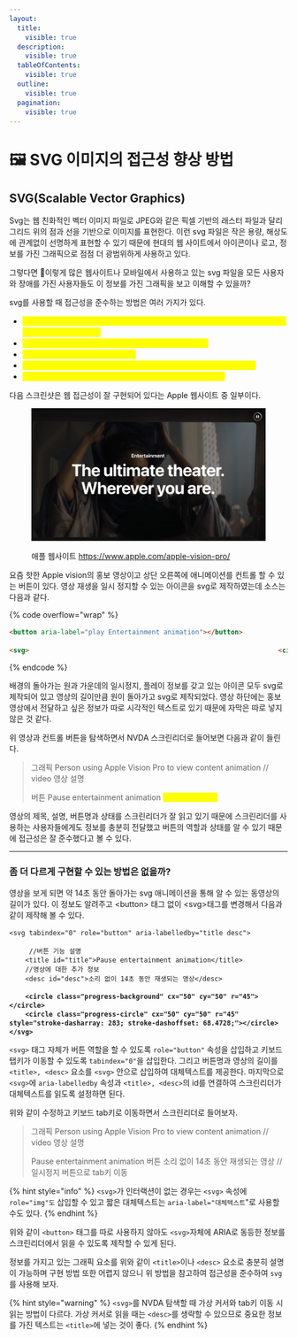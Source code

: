 ```yaml
---
layout:
  title:
    visible: true
  description:
    visible: true
  tableOfContents:
    visible: true
  outline:
    visible: true
  pagination:
    visible: true
---
```


# 🖼️ SVG 이미지의 접근성 향상 방법

## SVG(Scalable Vector Graphics)&#x20;

Svg는 웹 친화적인 벡터 이미지 파일로 JPEG와 같은 픽셀 기반의 래스터 파일과 달리 그리드 위의 점과 선을 기반으로 이미지를 표현한다. 이런 svg 파일은 작은 용량, 해상도에 관계없이 선명하게 표현할 수 있기 때문에 현대의 웹 사이트에서 아이콘이나 로고, 정보를 가진 그래픽으로 점점 더 광범위하게 사용하고 있다.

그렇다면 이렇게 많은 웹사이트나 모바일에서 사용하고 있는 svg 파일을 모든 사용자와 장애를 가진 사용자들도 이 정보를 가진 그래픽을 보고 이해할 수 있을까? &#x20;

svg를 사용할 때 접근성을 준수하는 방법은 여러 가지가 있다.

* <mark style="color:yellow;">그래픽이 가지고 있는 정보를 스크린리더를 사용하는 사용자도 이해할 수 있는 대체텍스트를 제공해야 하고,</mark>&#x20;
* <mark style="color:yellow;">시각 장애가 있는 사용자를 위해 색상으로만 구분하지 않고</mark>&#x20;
* <mark style="color:yellow;">최소한의 명도대비를 준수해야 하고</mark>&#x20;
* <mark style="color:yellow;">컨텍스트가 가지고 있는 정보를 이해할 수 있는 시맨틱한 태그를 사용하고</mark>&#x20;
* <mark style="color:yellow;">인터랙션이 있다면 키보드도 접근할 수 있도록 개발도 필요하다.</mark>&#x20;

다음 스크린샷은 웹 접근성이 잘 구현되어 있다는 Apple 웹사이트 중 일부이다.

<figure><img src="../../.gitbook/assets/image.png" alt=""><figcaption><p>애플 웹사이트 <a href="https://www.apple.com/apple-vision-pro/">https://www.apple.com/apple-vision-pro/</a></p></figcaption></figure>

요즘 핫한 Apple vision의 홍보 영상이고 상단 오른쪽에 애니메이션를 컨트롤 할 수 있는 버튼이 있다.  영상 재생을 일시 정지할 수 있는 아이콘을 svg로 제작하였는데 소스는 다음과 같다.

{% code overflow="wrap" %}
```html
<button aria-label="play Entertainment animation"></button>

<svg>																<circle class="progress-background" cx="50" cy="50" r="45"></circle>																<circle class="progress-circle" cx="50" cy="50" r="45" style="stroke-dasharray: 283; stroke-dashoffset: 171.134;"></circle>															</svg>
```
{% endcode %}

배경의 돌아가는 원과 가운데의 일시정지, 플레이 정보를 갖고 있는 아이콘 모두 svg로 제작되어 있고 영상의 길이만큼 원이 돌아가고 svg로 제작되었다. 영상 하단에는 홍보 영상에서 전달하고 싶은 정보가 따로 시각적인 텍스트로 있기 때문에 자막은 따로 넣지 않은 것 같다.

위 영상과 컨트롤 버튼을 탐색하면서 NVDA 스크린리더로 들어보면 다음과 같이 들린다.

> 그래픽 Person using Apple Vision Pro to view content animation // video 영상 설명
>
> 버튼 Pause entertainment animation <mark style="color:yellow;">// 일시 정지 버튼</mark>

영상의 제목, 설명, 버튼명과 상태를 스크린리더가 잘 읽고 있기 때문에 스크린리더를 사용하는 사용자들에게도 정보를 충분히 전달했고 버튼의 역할과 상태를 알 수 있기 때문에 접근성은 잘 준수했다고 볼 수 있다.&#x20;



***

### 좀 더 다르게 구현할 수 있는 방법은 없을까?

영상을 보게 되면 약 14초 동안 돌아가는 svg 애니메이션을 통해 알 수 있는 동영상의 길이가 있다. 이 정보도 알려주고 \<button> 태그 없이 \<svg>태그를 변경해서 다음과 같이 제작해 볼 수 있다.

<pre class="language-html" data-overflow="wrap"><code class="lang-html">&#x3C;svg tabindex="0" role="button" aria-labelledby="title desc"> 

     //버튼 기능 설명
    &#x3C;title id="title">Pause entertainment animation&#x3C;/title>
    //영상에 대한 추가 정보
    &#x3C;desc id="desc">소리 없이 14초 동안 재생되는 영상&#x3C;/desc>
    
<strong>    &#x3C;circle class="progress-background" cx="50" cy="50" r="45">&#x3C;/circle>
</strong><strong>    &#x3C;circle class="progress-circle" cx="50" cy="50" r="45" style="stroke-dasharray: 283; stroke-dashoffset: 68.4728;">&#x3C;/circle>														&#x3C;/svg>
</strong></code></pre>

`<svg>` 태그 자체가 버튼 역할을 할 수 있도록 `role="button"` 속성을 삽입하고 키보드 탭키가 이동할 수 있도록 `tabindex="0"`을 삽입한다. 그리고 버튼명과 영상의 길이를 `<title>, <desc>` 요소를 `<svg>` 안으로 삽입하여 대체텍스트를 제공한다. 마지막으로 `<svg>`에 `aria-labelledby` 속성과 `<title>, <desc>`의 id를 연결하여 스크린리더가 대체텍스트를 읽도록 설정하면 된다.

위와 같이 수정하고 키보드 tab키로 이동하면서 스크린리더로 들어보자.

> 그래픽 Person using Apple Vision Pro to view content animation // video 영상 설명
>
> Pause entertainment animation 버튼  소리 없이 14초 동안 재생되는 영상 // 일시정지 버튼으로 tab키 이동

{% hint style="info" %}
`<svg>`가 인터랙션이 없는 경우는 `<svg>` 속성에 `role="img"도` 삽입할 수 있고 짧은 대체텍스트는 `aria-label="대체텍스트`"로 사용할 수도 있다.
{% endhint %}

위와 같이 `<button>` 태그를 따로 사용하지 않아도 `<svg>`자체에  ARIA로 동등한 정보를 스크린리더에서 읽을 수 있도록 제작할 수 있게 된다.&#x20;

정보를 가지고 있는 그래픽 요소를 위와 같이 `<title>`이나 `<desc>` 요소로 충분히 설명이 가능하며 구현 방법 또한 어렵지 않으니 위 방법을 참고하여 접근성을 준수하여 `svg`를 사용해 보자.

{% hint style="warning" %}
`<svg>`를 NVDA 탐색할 때 가상 커서와 tab키 이동 시 읽는 방법이 다르다. 가상 커서로 읽을 때는 `<desc>`를 생략할 수 있으므로 중요한 정보를 가진 텍스트는 `<title>`에 넣는 것이 좋다.
{% endhint %}
